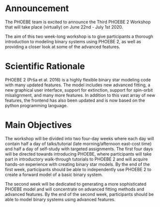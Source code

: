 # Announcement
The PHOEBE team is excited to announce the Third PHOEBE 2 Workshop that will take place (virtually) on June 22nd - July 1st 2020.

The aim of this two week-long workshop is to give participants a thorough introduction to modeling binary systems using PHOEBE 2, as well as providing a closer look at some of the advanced features.

# Scientific Rationale
PHOEBE 2 (Prša et al. 2016) is a highly flexible binary star modeling code with many updated features.  The model includes new advanced fitting, a new graphical user interface, support for extinction, support for spin-orbit misalignment, and many more features.  In addition to this vast array of new features, the frontend has also been updated and is now based on the python programming language.

# Main Objectives
The workshop will be divided into two four-day weeks where each day will contain half a day of talks/tutorial (late morning/afternoon east-cost time) and half a day of self-study with targeted assignments.  The first four days will be directed towards introducing PHOEBE, where participants will take part in introductory walk-through tutorials to PHOEBE 2 and will acquire hands-on experience with creating binary star models.  By the end of the first week, participants should be able to independently use PHOEBE 2 to create a forward model of a basic binary system.

The second week will be dedicated to generating a more sophisticated PHOEBE model and will concentrate on advanced fitting methods and advanced features.  By the end of the second week, participants should be able to model binary systems using advanced features.
